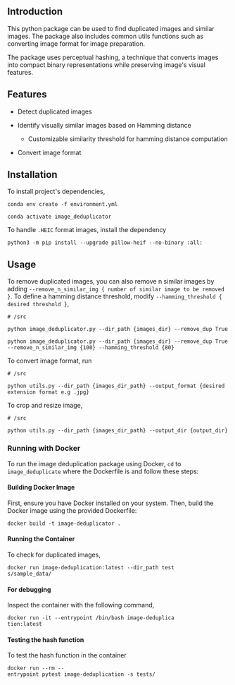 ## Introduction 
This python package can be used to find duplicated images and similar images. The package also includes common utils functions such as converting image format for image preparation.

The package uses perceptual hashing, a technique that converts images into compact binary representations while preserving image's visual features. 

## Features
- Detect duplicated images
- Identify visually similar images based on Hamming distance 
    - Customizable similarity threshold for hamming distance computation

- Convert image format 

## Installation
To install project's dependencies, 
```shell
conda env create -f environment.yml

conda activate image_deduplicator  
```

To handle `.HEIC` format images, install the dependency
```shell
python3 -m pip install --upgrade pillow-heif --no-binary :all:

```

## Usage
To remove duplicated images, you can also remove n similar images by adding `--remove_n_similar_img { number of similar image to be removed }`. To define a hamming distance threshold, modify `--hamming_threshold { desired threshold }`, 

```shell
# /src 

python image_deduplicator.py --dir_path {images_dir} --remove_dup True

python image_deduplicator.py --dir_path {images_dir} --remove_dup True --remove_n_similar_img {100} --hamming_threshold {80}
```

To convert image format, run
```
# /src

python utils.py --dir_path {images_dir_path} --output_format {desired extension format e.g .jpg}
```

To crop and resize image, 
```
# /src

python utils.py --dir_path {images_dir_path} --output_dir {output_dir}
```
### Running with Docker
To run the image deduplication package using Docker, `cd` to `image_deduplicate` where the Dockerfile is and follow these steps:

#### Building Docker Image
First, ensure you have Docker installed on your system. Then, build the Docker image using the provided Dockerfile:

```shell
docker build -t image-deduplicator .
```

#### Running the Container
To check for duplicated images, 
```shell
docker run image-deduplication:latest --dir_path test
s/sample_data/
```

#### For debugging
Inspect the container with the following command,
```shell
docker run -it --entrypoint /bin/bash image-deduplica
tion:latest 
```

#### Testing the hash function
To test the hash function in the container
```shell
docker run --rm --
entrypoint pytest image-deduplication -s tests/
```
